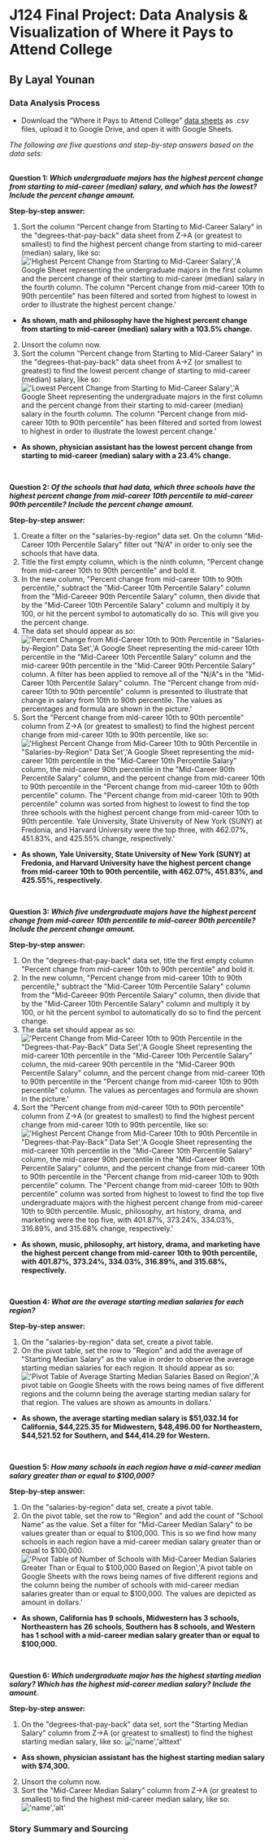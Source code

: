 # J124 Final Project: Data Analysis & Visualization of Where it Pays to Attend College
## By Layal Younan
### Data Analysis Process
* Download the “Where it Pays to Attend College” [data sheets](https://www.kaggle.com/wsj/college-salaries) as .csv files, upload it to Google Drive, and open it with Google Sheets. <br>

*The following are five questions and step-by-step answers based on the data sets:* <br>
<br>

**Question 1: _Which undergraduate majors has the highest percent change from starting to mid-career (median) salary, and which has the lowest? Include the percent change amount._** <br>

**Step-by-step answer:**
1. Sort the column "Percent change from Starting to Mid-Career Salary" in the "degrees-that-pay-back" data sheet from Z->A (or greatest to smallest) to find the highest percent change from starting to mid-career (median) salary, like so: <br>
!['Highest Percent Change from Starting to Mid-Career Salary','A Google Sheet representing the undergraduate majors in the first column and the percent change of their starting to mid-career (median) salary in the fourth column. The column "Percent change from mid-career 10th to 90th percentile" has been filtered and sorted from highest to lowest in order to illustrate the highest percent change.'](/Screenshot-Highest-Percent-Change.jpg)
* **As shown, math and philosophy have the highest percent change from starting to mid-career (median) salary with a 103.5% change.**
2. Unsort the column now.
3. Sort the column "Percent change from Starting to Mid-Career Salary" in the "degrees-that-pay-back" data sheet from A->Z (or smallest to greatest) to find the lowest percent change of starting to mid-career (median) salary, like so: <br>
!['Lowest Percent Change from Starting to Mid-Career Salary','A Google Sheet representing the undergraduate majors in the first column and the percent change from their starting to mid-career (median) salary in the fourth column. The column "Percent change from mid-career 10th to 90th percentile" has been filtered and sorted from lowest to highest in order to illustrate the lowest percent change.'](/Screenshot-lowest-percent-change.jpg)
* **As shown, physician assistant has the lowest percent change from starting to mid-career (median) salary with a 23.4% change.** <br>
<br>

**Question 2: _Of the schools that had data, which three schools have the highest percent change from mid-career 10th percentile to mid-career 90th percentile? Include the percent change amount._** <br>

**Step-by-step answer:**
1. Create a filter on the "salaries-by-region" data set. On the column "Mid-Career 10th Percentile Salary" filter out "N/A" in order to only see the schools that have data.
2. Title the first empty column, which is the ninth column, "Percent change from mid-career 10th to 90th percentile" and bold it.
3. In the new column, "Percent change from mid-career 10th to 90th percentile," subtract the "Mid-Career 10th Percentile Salary" column from the "Mid-Careeer 90th Percentile Salary" column, then divide that by the "Mid-Career 10th Percentile Salary" column and multiply it by 100, or hit the percent symbol to automatically do so. This will give you the percent change.
4. The data set should appear as so:
!['Percent Change from Mid-Career 10th to 90th Percentile in "Salaries-by-Region" Data Set','A Google Sheet representing the mid-career 10th percentile in the "Mid-Career 10th Percentile Salary" column and the mid-career 90th percentile in the "Mid-Career 90th Percentile Salary" column. A filter has been applied to remove all of the "N/A"s in the "Mid-Career 10th Percentile Salary" column. The "Percent change from mid-career 10th to 90th percentile" column is presented to illustrate that change in salary from 10th to 90th percentile. The values as percentages and formula are shown in the picture.'](Screenshot-percentchange-10-90.jpg)
5. Sort the "Percent change from mid-career 10th to 90th percentile" column from Z->A (or greatest to smallest) to find the highest percent change from mid-career 10th to 90th percentile, like so: <br>
!['Highest Percent Change from Mid-Career 10th to 90th Percentile in "Salaries-by-Region" Data Set','A Google Sheet representing the mid-career 10th percentile in the "Mid-Career 10th Percentile Salary" column, the mid-career 90th percentile in the "Mid-Career 90th Percentile Salary" column, and the percent change from mid-career 10th to 90th percentile in the "Percent change from mid-career 10th to 90th percentile" column. The "Percent change from mid-career 10th to 90th percentile" column was sorted from highest to lowest to find the top three schools with the highest percent change from mid-career 10th to 90th percentile. Yale University, State University of New York (SUNY) at Fredonia, and Harvard University were the top three, with 462.07%, 451.83%, and 425.55% change, respectively.'](Screenshot-highest-10-90.jpg)
* **As shown, Yale University, State University of New York (SUNY) at Fredonia, and Harvard University have the highest percent change from mid-career 10th to 90th percentile, with 462.07%, 451.83%, and 425.55%, respectively.** <br>
<br>

**Question 3: _Which five undergraduate majors have the highest percent change from mid-career 10th percentile to mid-career 90th percentile? Include the percent change amount._** <br>

**Step-by-step answer:**
1. On the "degrees-that-pay-back" data set, title the first empty column "Percent change from mid-career 10th to 90th percentile" and bold it.
2. In the new column, "Percent change from mid-career 10th to 90th percentile," subtract the "Mid-Career 10th Percentile Salary" column from the "Mid-Careeer 90th Percentile Salary" column, then divide that by the "Mid-Career 10th Percentile Salary" column and multiply it by 100, or hit the percent symbol to automatically do so to find the percent change. 
3. The data set should appear as so:
!['Percent Change from Mid-Career 10th to 90th Percentile in the "Degrees-that-Pay-Back" Data Set','A Google Sheet representing the mid-career 10th percentile in the "Mid-Career 10th Percentile Salary" column, the mid-career 90th percentile in the "Mid-Career 90th Percentile Salary" column, and the percent change from mid-career 10th to 90th percentile in the "Percent change from mid-career 10th to 90th percentile" column. The values as percentages and formula are shown in the picture.'](Screenshot-percentchange-major-10-90.jpg)
4. Sort the "Percent change from mid-career 10th to 90th percentile" column from Z->A (or greatest to smallest) to find the highest percent change from mid-career 10th to 90th percentile, like so: <br>
!['Highest Percent Change from Mid-Career 10th to 90th Percentile in "Degrees-that-Pay-Back" Data Set','A Google Sheet representing the mid-career 10th percentile in the "Mid-Career 10th Percentile Salary" column, the mid-career 90th percentile in the "Mid-Career 90th Percentile Salary" column, and the percent change from mid-career 10th to 90th percentile in the "Percent change from mid-career 10th to 90th percentile" column. The "Percent change from mid-career 10th to 90th percentile" column was sorted from highest to lowest to find the top five undergraduate majors with the highest percent change from mid-career 10th to 90th percentile. Music, philosophy, art history, drama, and marketing were the top five, with 401.87%, 373.24%, 334.03%, 316.89%, and 315.68% change, respectively.'](Screenshot-highest-major-10-90.jpg)
* **As shown, music, philosophy, art history, drama, and marketing have the highest percent change from mid-career 10th to 90th percentile, with 401.87%, 373.24%, 334.03%, 316.89%, and 315.68%, respectively.** <br>
<br>

**Question 4: _What are the average starting median salaries for each region?_** <br>

**Step-by-step answer:**
1. On the "salaries-by-region" data set, create a pivot table.
2. On the pivot table, set the row to "Region" and add the average of "Starting Median Salary" as the value in order to observe the average starting median salaries for each region. It should appear as so:
!['Pivot Table of Average Starting Median Salaries Based on Region','A pivot table on Google Sheets with the rows being names of five different regions and the column being the average starting median salary for that region. The values are shown as amounts in dollars.'](Screenshot-pivot-table-region-avg-starting.jpg)
* **As shown, the average starting median salary is $51,032.14 for California, $44,225.35 for Midwestern, $48,496.00 for Northeastern, $44,521.52 for Southern, and $44,414.29 for Western.** <br>
<br>

**Question 5: _How many schools in each region have a mid-career median salary greater than or equal to $100,000?_** <br>

**Step-by-step answer:**
1. On the "salaries-by-region" data set, create a pivot table.
2. On the pivot table, set the row to "Region" and add the count of "School Name" as the value. Set a filter for "Mid-Career Median Salary" to be values greater than or equal to $100,000. This is so we find how many schools in each region have a mid-career median salary greater than or equal to $100,000.
!['Pivot Table of Number of Schools with Mid-Career Median Salaries Greater Than or Equal to $100,000 Based on Region','A pivot table on Google Sheets with the rows being names of five different regions and the column being the number of schools with mid-career median salaries greater than or equal to $100,000. The values are depicted as amount in dollars.'](Screenshot-pivot-table-region.jpg)
* **As shown, California has 9 schools, Midwestern has 3 schools, Northeastern has 26 schools, Southern has 8 schools, and Western has 1 school with a mid-career median salary greater than or equal to $100,000.** <br>
<br>

**Question 6: _Which undergraduate major has the highest starting median salary? Which has the highest mid-career median salary? Include the amount._** <br>

**Step-by-step answer:**
1. On the "degrees-that-pay-back" data set, sort the "Starting Median Salary" column from Z->A (or greatest to smallest) to find the highest starting median salary, like so:
!['name','alttext'](Screenshot-starting-salary.jpg)
* **Ass shown, physician assistant has the highest starting median salary with $74,300.**
2. Unsort the column now.
3. Sort the "Mid-Career Median Salary" column from Z->A (or greatest to smallest) to find the highest mid-career median salary, like so:
!['name','alt'](Screenshot-midcareer-salary.jpg)

### Story Summary and Sourcing
